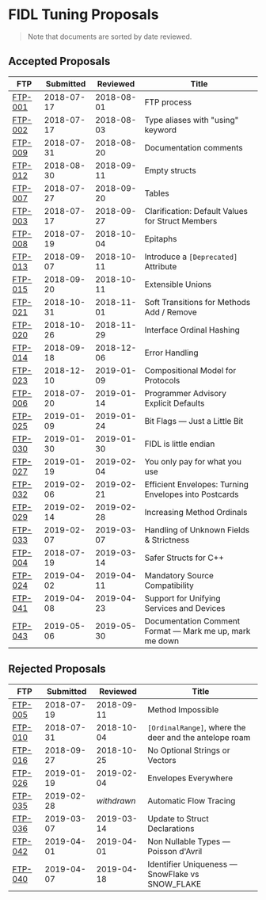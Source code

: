 # FIDL Tuning Proposals

> Note that documents are sorted by date reviewed.

## Accepted Proposals

FTP                   | Submitted  | Reviewed   | Title
----------------------|------------|------------|----------------------------------
[FTP-001](ftp-001.md) | 2018-07-17 | 2018-08-01 | FTP process
[FTP-002](ftp-002.md) | 2018-07-17 | 2018-08-03 | Type aliases with "using" keyword
[FTP-009](ftp-009.md) | 2018-07-31 | 2018-08-20 | Documentation comments
[FTP-012](ftp-012.md) | 2018-08-30 | 2018-09-11 | Empty structs
[FTP-007](ftp-007.md) | 2018-07-27 | 2018-09-20 | Tables
[FTP-003](ftp-003.md) | 2018-07-17 | 2018-09-27 | Clarification: Default Values for Struct Members
[FTP-008](ftp-008.md) | 2018-07-19 | 2018-10-04 | Epitaphs
[FTP-013](ftp-013.md) | 2018-09-07 | 2018-10-11 | Introduce a `[Deprecated]` Attribute
[FTP-015](ftp-015.md) | 2018-09-20 | 2018-10-11 | Extensible Unions
[FTP-021](ftp-021.md) | 2018-10-31 | 2018-11-01 | Soft Transitions for Methods Add / Remove
[FTP-020](ftp-020.md) | 2018-10-26 | 2018-11-29 | Interface Ordinal Hashing
[FTP-014](ftp-014.md) | 2018-09-18 | 2018-12-06 | Error Handling
[FTP-023](ftp-023.md) | 2018-12-10 | 2019-01-09 | Compositional Model for Protocols
[FTP-006](ftp-006.md) | 2018-07-20 | 2019-01-14 | Programmer Advisory Explicit Defaults
[FTP-025](ftp-025.md) | 2019-01-09 | 2019-01-24 | Bit Flags &mdash; Just a Little Bit
[FTP-030](ftp-030.md) | 2019-01-30 | 2019-01-30 | FIDL is little endian
[FTP-027](ftp-027.md) | 2019-01-19 | 2019-02-04 | You only pay for what you use
[FTP-032](ftp-032.md) | 2019-02-06 | 2019-02-21 | Efficient Envelopes: Turning Envelopes into Postcards
[FTP-029](ftp-029.md) | 2019-02-14 | 2019-02-28 | Increasing Method Ordinals
[FTP-033](ftp-033.md) | 2019-02-07 | 2019-03-07 | Handling of Unknown Fields &amp; Strictness
[FTP-004](ftp-004.md) | 2018-07-19 | 2019-03-14 | Safer Structs for C++
[FTP-024](ftp-024.md) | 2019-04-02 | 2019-04-11 | Mandatory Source Compatibility
[FTP-041](ftp-041.md) | 2019-04-08 | 2019-04-23 | Support for Unifying Services and Devices
[FTP-043](ftp-043.md) | 2019-05-06 | 2019-05-30 | Documentation Comment Format &mdash; Mark me up, mark me down

## Rejected Proposals

FTP                   | Submitted  | Reviewed   | Title
----------------------|------------|------------|----------------------------------
[FTP-005](ftp-005.md) | 2018-07-19 | 2018-09-11 | Method Impossible
[FTP-010](ftp-010.md) | 2018-07-31 | 2018-10-04 | `[OrdinalRange]`, where the deer and the antelope roam
[FTP-016](ftp-016.md) | 2018-09-27 | 2018-10-25 | No Optional Strings or Vectors
[FTP-026](ftp-026.md) | 2019-01-19 | 2019-02-04 | Envelopes Everywhere
[FTP-035](ftp-035.md) | 2019-02-28 | *withdrawn*| Automatic Flow Tracing
[FTP-036](ftp-036.md) | 2019-03-07 | 2019-03-14 | Update to Struct Declarations
[FTP-042](ftp-042.md) | 2019-04-01 | 2019-04-01 | Non Nullable Types &mdash; Poisson d'Avril
[FTP-040](ftp-040.md) | 2019-04-07 | 2019-04-18 | Identifier Uniqueness &mdash; SnowFlake vs SNOW_FLAKE
